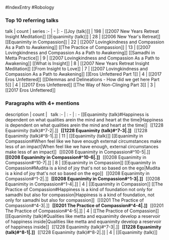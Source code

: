 #IndexEntry #Robology

### Top 10 referring talks
talk | count | series
:- | - |: -
[[Joy (talk)]] | 198 | [[2007 New Years Retreat Insight Meditation]]
[[Equanimity (talk)]] | 28 | [[2006 New Year's Retreat]]
[[Equanimity in Compassion]] | 22 | [[2007 Lovingkindness and Compassion As a Path to Awakening]]
[[The Practice of Compassion]] | 13 | [[2007 Lovingkindness and Compassion As a Path to Awakening]]
[[Samadhi in Metta Practice]] | 9 | [[2007 Lovingkindness and Compassion As a Path to Awakening]]
[[What is Insight]] | 8 | [[2007 New Years Retreat Insight Meditation]]
[[From Insight to Love]] | 7 | [[2007 Lovingkindness and Compassion As a Path to Awakening]]
[[Eros Unfettered Part 1]] | 4 | [[2017 Eros Unfettered]]
[[Dilemmas and Delineations - How did we get here Part 5]] | 4 | [[2017 Eros Unfettered]]
[[The Way of Non-Clinging Part 3]] | 3 | [[2017 Eros Unfettered]]

### Paragraphs with 4+ mentions
description | count | &nbsp;&nbsp;talk
:- | : - | : -
[[Equanimity (talk)#Happiness is dependent on what qualities arein the mind and heart at the time\|Happiness is dependent on what qualities arein the mind and heart at the time]] &nbsp;&nbsp;[[1228 Equanimity (talk)#^7-2\|.]] &nbsp; **[[1228 Equanimity (talk)#^7-3\|.]]** &nbsp; [[1228 Equanimity (talk)#^8-1\|.]] | 11 | [[Equanimity (talk)]]
[[Equanimity in Compassion#When feel like we have enough external circumstances make less of an impact\|When feel like we have enough, external circumstances make less of an impact]] &nbsp;&nbsp;[[0208 Equanimity in Compassion#^10-5\|.]] &nbsp; **[[0208 Equanimity in Compassion#^10-6\|.]]** &nbsp; [[0208 Equanimity in Compassion#^10-7\|.]] | 8 | [[Equanimity in Compassion]]
[[Equanimity in Compassion#Mudita is a kind of joy that's not so based on the ego\|Mudita is a kind of joy that's not so based on the ego]] &nbsp;&nbsp;[[0208 Equanimity in Compassion#^1-2\|.]] &nbsp; **[[0208 Equanimity in Compassion#^1-3\|.]]** &nbsp; [[0208 Equanimity in Compassion#^1-4\|.]] | 4 | [[Equanimity in Compassion]]
[[The Practice of Compassion#Happiness is a kind of foundation not only for samadhi but also for compassion\|Happiness is a kind of foundation, not only for samadhi but also for compassion]] &nbsp;&nbsp;[[0201 The Practice of Compassion#^4-3\|.]] &nbsp; **[[0201 The Practice of Compassion#^4-4\|.]]** &nbsp; [[0201 The Practice of Compassion#^4-5\|.]] | 4 | [[The Practice of Compassion]]
[[Equanimity (talk)#Qualities like metta and equanimity develop a reservoir of happiness inside\|Qualities like metta and equanimity develop a reservoir of happiness inside]] &nbsp;&nbsp;[[1228 Equanimity (talk)#^7-3\|.]] &nbsp; **[[1228 Equanimity (talk)#^8-1\|.]]** &nbsp; [[1228 Equanimity (talk)#^8-2\|.]] | 4 | [[Equanimity (talk)]]

